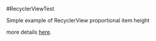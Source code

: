 #RecyclerViewTest

Simple example of RecyclerView proportional item height

more details [here](http://is.gd/8KEjtc).

